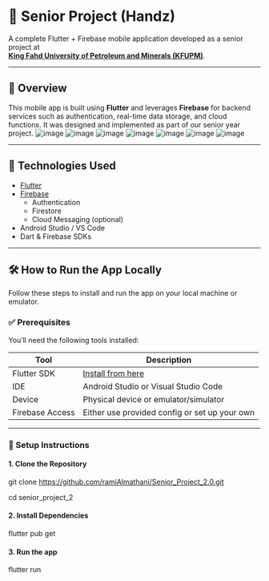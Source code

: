 # 📱 Senior Project (Handz)

A complete Flutter + Firebase mobile application developed as a senior project at  
**[King Fahd University of Petroleum and Minerals (KFUPM)](https://www.kfupm.edu.sa/ )**.

---

## 🚀 Overview

This mobile app is built using **Flutter** and leverages **Firebase** for backend services such as authentication, real-time data storage, and cloud functions. It was designed and implemented as part of our senior year project.
![image](https://github.com/user-attachments/assets/d83c24ed-ff5e-47a9-9223-b00127cee5e4)
![image](https://github.com/user-attachments/assets/a6d16641-3a06-4805-877a-66f14f5caaae)
![image](https://github.com/user-attachments/assets/bacc48d8-fb37-444a-85a3-db357993f417)
![image](https://github.com/user-attachments/assets/69ac6b81-a854-4e5f-9de1-210e316c099e)
![image](https://github.com/user-attachments/assets/b855776f-d099-4eb8-be3b-60b7055ec17c)
![image](https://github.com/user-attachments/assets/8f07497e-c7ef-4fed-8a01-09979bdefcb3)
![image](https://github.com/user-attachments/assets/d58b151a-54fb-4f7b-bc52-64410c053713)


---

## 🧰 Technologies Used

- [Flutter](https://flutter.dev/ )
- [Firebase](https://firebase.google.com/ )
  - Authentication
  - Firestore
  - Cloud Messaging (optional)
- Android Studio / VS Code
- Dart & Firebase SDKs

---

## 🛠️ How to Run the App Locally

Follow these steps to install and run the app on your local machine or emulator.

### ✅ Prerequisites

You’ll need the following tools installed:

| Tool | Description |
|------|-------------|
| Flutter SDK | [Install from here](https://docs.flutter.dev/get-started/install ) |
| IDE | Android Studio or Visual Studio Code |
| Device | Physical device or emulator/simulator |
| Firebase Access | Either use provided config or set up your own |

---

### 🔧 Setup Instructions

#### 1. Clone the Repository


git clone https://github.com/ramiAlmathani/Senior_Project_2.0.git 

cd senior_project_2

#### 2. Install Dependencies
flutter pub get

#### 3. Run the app
flutter run


